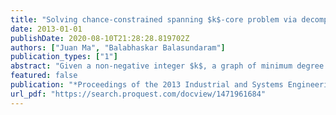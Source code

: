 ```yaml
---
title: "Solving chance-constrained spanning $k$-core problem via decomposition and integer programming"
date: 2013-01-01
publishDate: 2020-08-10T21:28:28.819702Z
authors: ["Juan Ma", "Balabhaskar Balasundaram"]
publication_types: ["1"]
abstract: "Given a non-negative integer $k$, a graph of minimum degree at least $k$ is called a emph$k$-core. The concept of $k$-cores can be used to design resilient networks that preserve low diameter and high vertex-connectivity upon limited vertex or edge failures. This article focuses on a chance-constrained version of emphthe minimum spanning $k$-core problem under probabilistic edge failures. Specifically, given that the edges can fail randomly and independently, we want to find a subset of edges of minimum total cost such that the graph with this edge set is a $k$-core with probability at least $1-α$ where $α ın [0,1]$. We first reformulate the non-convex chance-constrained optimization problem as a large-scale integer program. To solve it, we employ  a decomposition and branch-and-cut framework recently introduced in the literature and discuss problem-specific enhancements of this approach. We report on our computational experiments designed to benchmark this decomposition branch-and-cut algorithm."
featured: false
publication: "*Proceedings of the 2013 Industrial and Systems Engineering Research Conference (ISERC 2013)*"
url_pdf: "https://search.proquest.com/docview/1471961684"
---
```


